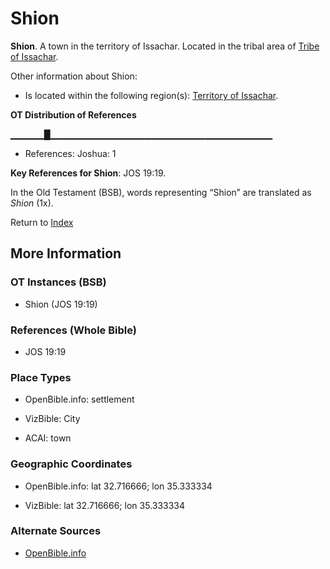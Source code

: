 # Shion
**Shion**. 
A town in the territory of Issachar. 
Located in the tribal area of [Tribe of Issachar](../../../groups/md/acai/Issachar.md). 




Other information about Shion:


* Is located within the following region(s): 
[Territory of Issachar](TerritoryOfIssachar.md). 


**OT Distribution of References**

▁▁▁▁▁█▁▁▁▁▁▁▁▁▁▁▁▁▁▁▁▁▁▁▁▁▁▁▁▁▁▁▁▁▁▁▁▁▁
* References: Joshua: 1



**Key References for Shion**: 
JOS 19:19. 


In the Old Testament (BSB), words representing “Shion” are translated as 
*Shion* (1x). 




Return to [Index](00-Index.md)

## More Information

### OT Instances (BSB)

* Shion (JOS 19:19)



### References (Whole Bible)

* JOS 19:19


### Place Types

* OpenBible.info: settlement

* VizBible: City

* ACAI: town



### Geographic Coordinates

* OpenBible.info: lat 32.716666; lon 35.333334

* VizBible: lat 32.716666; lon 35.333334



### Alternate Sources

* [OpenBible.info](https://www.openbible.info/geo/ancient/a03f6cf)



